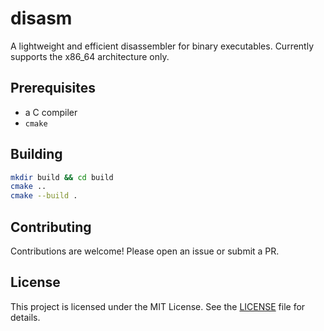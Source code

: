 # disasm
A lightweight and efficient disassembler for binary executables. Currently supports the x86_64 architecture only.

## Prerequisites
- a C compiler
- `cmake`

## Building
```bash
mkdir build && cd build
cmake ..
cmake --build .
```

## Contributing
Contributions are welcome! Please open an issue or submit a PR.

## License
This project is licensed under the MIT License. See the [LICENSE](LICENSE) file for details.
